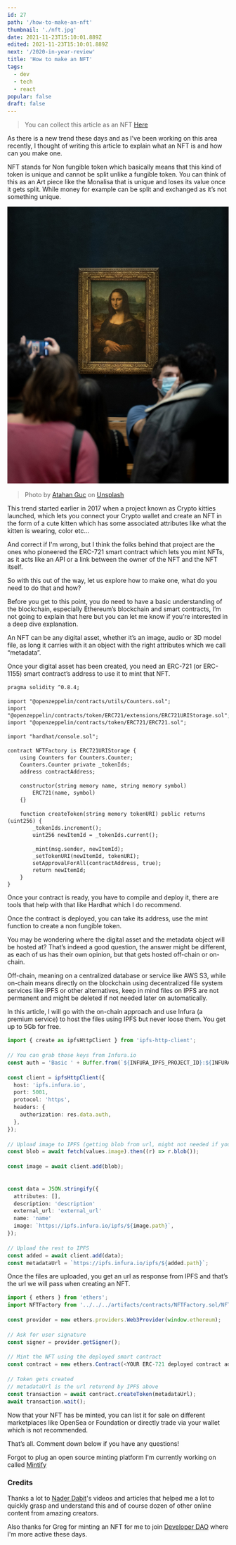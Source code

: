 ```yaml
---
id: 27
path: '/how-to-make-an-nft'
thumbnail: './nft.jpg'
date: 2021-11-23T15:10:01.889Z
edited: 2021-11-23T15:10:01.889Z
next: '/2020-in-year-review'
title: 'How to make an NFT'
tags:
  - dev
  - tech
  - react
popular: false
draft: false
---
```


> You can collect this article as an NFT [Here](https://mirror.xyz/smakosh.eth/eLXmQJ0Rb1Ahd1Pi3TpnSOzpVytCJB1kxcO2WXnF4uI)

As there is a new trend these days and as I’ve been working on this area recently, I thought of writing this article to explain what an NFT is and how can you make one.

NFT stands for Non fungible token which basically means that this kind of token is unique and cannot be split unlike a fungible token. You can think of this as an Art piece like the Monalisa that is unique and loses its value once it gets split. While money for example can be split and exchanged as it’s not something unique.

![How to make an NFT](nft.jpg 'How to make an NFT')

> Photo by [Atahan Guc](https://unsplash.com/@ataguan?utm_source=unsplash&utm_medium=referral&utm_content=creditCopyText) on [Unsplash](https://unsplash.com/s/photos/monalisa?utm_source=unsplash&utm_medium=referral&utm_content=creditCopyText)

This trend started earlier in 2017 when a project known as Crypto kitties launched, which lets you connect your Crypto wallet and create an NFT in the form of a cute kitten which has some associated attributes like what the kitten is wearing, color etc...

And correct if I'm wrong, but I think the folks behind that project are the ones who pioneered the ERC-721 smart contract which lets you mint NFTs, as it acts like an API or a link between the owner of the NFT and the NFT itself.

So with this out of the way, let us explore how to make one, what do you need to do that and how?

Before you get to this point, you do need to have a basic understanding of the blockchain, especially Ethereum’s blockchain and smart contracts, I’m not going to explain that here but you can let me know if you’re interested in a deep dive explanation.

An NFT can be any digital asset, whether it’s an image, audio or 3D model file, as long it carries with it an object with the right attributes which we call “metadata”.

Once your digital asset has been created, you need an ERC-721 (or ERC-1155) smart contract’s address to use it to mint that NFT.

```solidity
pragma solidity ^0.8.4;

import "@openzeppelin/contracts/utils/Counters.sol";
import "@openzeppelin/contracts/token/ERC721/extensions/ERC721URIStorage.sol";
import "@openzeppelin/contracts/token/ERC721/ERC721.sol";

import "hardhat/console.sol";

contract NFTFactory is ERC721URIStorage {
    using Counters for Counters.Counter;
    Counters.Counter private _tokenIds;
    address contractAddress;

    constructor(string memory name, string memory symbol)
        ERC721(name, symbol)
    {}

    function createToken(string memory tokenURI) public returns (uint256) {
        _tokenIds.increment();
        uint256 newItemId = _tokenIds.current();

        _mint(msg.sender, newItemId);
        _setTokenURI(newItemId, tokenURI);
        setApprovalForAll(contractAddress, true);
        return newItemId;
    }
}
```

Once your contract is ready, you have to compile and deploy it, there are tools that help with that like Hardhat which I do recommend.

Once the contract is deployed, you can take its address, use the mint function to create a non fungible token.

You may be wondering where the digital asset and the metadata object will be hosted at? That’s indeed a good question, the answer might be different, as each of us has their own opinion, but that gets hosted off-chain or on-chain.

Off-chain, meaning on a centralized database or service like AWS S3, while on-chain means directly on the blockchain using decentralized file system services like IPFS or other alternatives, keep in mind files on IPFS are not permanent and might be deleted if not needed later on automatically.

In this article, I will go with the on-chain approach and use Infura (a premium service) to host the files using IPFS but never loose them. You get up to 5Gb for free.

```ts
import { create as ipfsHttpClient } from 'ipfs-http-client';

// You can grab those keys from Infura.io
const auth = 'Basic ' + Buffer.from(`${INFURA_IPFS_PROJECT_ID}:${INFURA_IPFS_PROJECT_SECRET}`).toString('base64');

const client = ipfsHttpClient({
  host: 'ipfs.infura.io',
  port: 5001,
  protocol: 'https',
  headers: {
    authorization: res.data.auth,
  },
});

// Upload image to IPFS (getting blob from url, might not needed if you already have the blob)
const blob = await fetch(values.image).then((r) => r.blob());

const image = await client.add(blob);


const data = JSON.stringify({
  attributes: [],
  description: 'description'
  external_url: 'external_url'
  name: 'name'
  image: `https://ipfs.infura.io/ipfs/${image.path}`,
});

// Upload the rest to IPFS
const added = await client.add(data);
const metadataUrl = `https://ipfs.infura.io/ipfs/${added.path}`;
```

Once the files are uploaded, you get an url as response from IPFS and that’s the url we will pass when creating an NFT.

```ts
import { ethers } from 'ethers';
import NFTFactory from '../../../artifacts/contracts/NFTFactory.sol/NFTFactory.json';

const provider = new ethers.providers.Web3Provider(window.ethereum);

// Ask for user signature
const signer = provider.getSigner();

// Mint the NFT using the deployed smart contract
const contract = new ethers.Contract(<YOUR ERC-721 deployed contract address>, NFTFactory.abi, signer);

// Token gets created
// metadataUrl is the url returend by IPFS above
const transaction = await contract.createToken(metadataUrl);
await transaction.wait();
```

Now that your NFT has be minted, you can list it for sale on different marketplaces like OpenSea or Foundation or directly trade via your wallet which is not recommended.

That’s all. Comment down below if you have any questions!

Forgot to plug an open source minting platform I'm currently working on called [Mintify](https://github.com/smakosh/nft-mint-app)

### Credits

Thanks a lot to [Nader Dabit](https://www.youtube.com/c/naderdabit)'s videos and articles that helped me a lot to quickly grasp and understand this and of course dozen of other online content from amazing creators.

Also thanks for Greg for minting an NFT for me to join [Developer DAO](https://www.developerdao.com/) where I'm more active these days.
